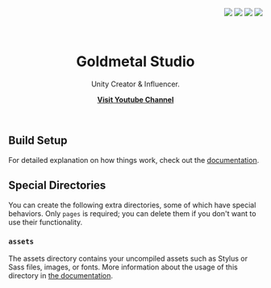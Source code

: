 <p align="right">
    <a href="https://unity3d.com"><img src="https://img.shields.io/badge/Contents-Unity-57b9d3.svg?style=flat&logo=unity"></a>
    <a href="https://learn.microsoft.com/en-us/dotnet/csharp/"><img src="https://img.shields.io/badge/Contents-CSharp-239120.svg?style=flat&logo=c-sharp"></a>
    <a href="https://v1.vuepress.vuejs.org/"><img src="https://img.shields.io/badge/Powered-Vue-25B080?logo=vuedotjs&logoColor=FFFFFF"></a>
    <a href="https://www.youtube.com/@goldmetal"><img src="https://img.shields.io/youtube/channel/subscribers/UCw_N-Q_eYJo-IJFbNkhiYDA?style=flat&logo=youtube&label=Subscribers"></a>
</p>
<br>
<p align="center">
    <h1 align="center">Goldmetal Studio</h1>
    <p align="center">Unity Creator & Influencer.</p>
    <p align="center"><strong><a href="https://www.youtube.com/@goldmetal">Visit Youtube Channel</a></strong></p>
    <br>
</p>

## Build Setup

For detailed explanation on how things work, check out the [documentation](https://nuxtjs.org).

## Special Directories

You can create the following extra directories, some of which have special behaviors. Only `pages` is required; you can delete them if you don't want to use their functionality.

### `assets`

The assets directory contains your uncompiled assets such as Stylus or Sass files, images, or fonts.
More information about the usage of this directory in [the documentation](https://nuxtjs.org/docs/2.x/directory-structure/assets).
